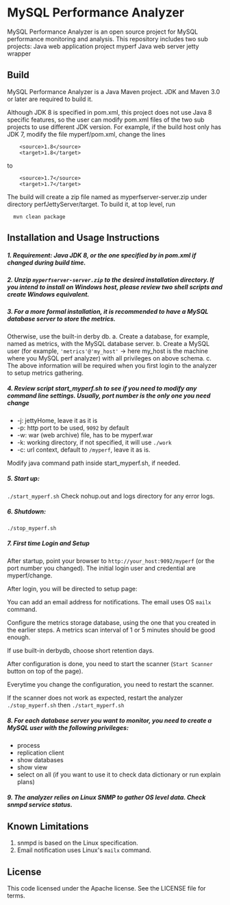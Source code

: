 MySQL Performance Analyzer
======

MySQL Performance Analyzer is an open source project for MySQL performance monitoring and analysis. 
This repository includes two sub projects: 
Java web application project myperf
Java web server jetty wrapper

Build
------
MySQL Performance Analyzer is a Java Maven project. 
JDK and Maven 3.0 or later are required to build it. 

Although JDK 8 is specified in pom.xml, this project does not use Java 8 specific features, so the user can modify pom.xml files of the two sub projects to use different JDK version. 
For example, if the build host only has JDK 7, modify the file myperf/pom.xml, change the lines
```
  	<source>1.8</source>
	<target>1.8</target>
```
to
```
	<source>1.7</source>
	<target>1.7</target>
```

The build will create a zip file named as myperfserver-server.zip under directory perfJettyServer/target. To build it, at top level, run
```
  mvn clean package
```

Installation and Usage Instructions
------
##### 1. Requirement: Java JDK 8, or the one specified by in pom.xml if changed during build time.

##### 2. Unzip `myperfserver-server.zip` to the desired installation directory. If you intend to install on Windows host, please review two shell scripts and create Windows equivalent.

##### 3. For a more formal installation, it is recommended to have a MySQL database server to store the metrics.
   Otherwise, use the built-in derby db.
   a. Create a database, for example, named as metrics, with the MySQL database server.
   b. Create a MySQL user (for example, `'metrics'@'my_host'` -> here my_host is the machine where you MySQL perf analyzer) with all privileges on above schema.
   c. The above information will be required when you first login to the analyzer to setup metrics gathering.

##### 4. Review script start_myperf.sh to see if you need to modify any command line settings. Usually, port number is the only one you need change
  - -j: jettyHome, leave it as it is
  - -p: http port to be used, `9092` by default
  - -w: war (web archive) file, has to be myperf.war
  - -k: working directory, if not specified, it will use `./work`
  - -c: url context, default to `/myperf`, leave it as is. 
   
   Modify java command path inside start_myperf.sh, if needed.

##### 5. Start up:
   `./start_myperf.sh`
   Check nohup.out and logs directory for any error logs.

##### 6. Shutdown:
  `./stop_myperf.sh`

##### 7. First time Login and Setup
  After startup, point your browser to `http://your_host:9092/myperf` (or the port number you changed).
  The initial login user and credential are myperf/change.
  
After login, you will be directed to setup page:
    
You can add an email address for notifications. The email uses OS `mailx` command. 
    
Configure the metrics storage database, using the one that you created in the earlier steps.
A metrics scan interval of 1 or 5 minutes should be good enough.    
    
If use built-in derbydb, choose short retention days.
    

After configuration is done, you need to start the scanner (`Start Scanner` button on top of the page).

Everytime you change the configuration, you need to restart the scanner.

If the scanner does not work as expected, restart the analyzer 
    `./stop_myperf.sh`
then 
`./start_myperf.sh`

##### 8. For each database server you want to monitor, you need to create a MySQL user with the following privileges:
  - process
  - replication client
  - show databases
  - show view
  - select on all (if you want to use it to check data dictionary or run explain plans)

##### 9. The analyzer relies on Linux SNMP to gather OS level data. Check snmpd service status.

Known Limitations
------
1. snmpd is based on the Linux specification.
2. Email notification uses Linux's `mailx` command.

License
------
This code licensed under the Apache license. See the LICENSE file for terms.
